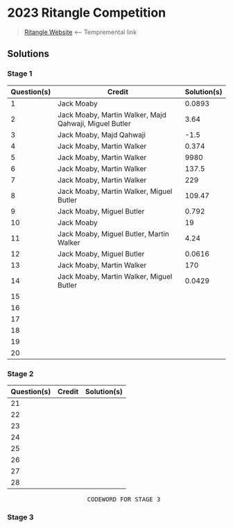 # 2023 Ritangle Competition
> [Ritangle Website](https://mei.org.uk/ritangle/) ⟵ Tempremental link

## Solutions
### Stage 1
| Question(s) | Credit | Solution(s) |
|---|---|---|
| 1 | Jack Moaby | 0.0893 |
| 2 | Jack Moaby, Martin Walker, Majd Qahwaji, Miguel Butler | 3.64 |
| 3 | Jack Moaby, Majd Qahwaji | -1.5 |
| 4 | Jack Moaby, Martin Walker | 0.374 |
| 5 | Jack Moaby, Martin Walker | 9980 |
| 6 | Jack Moaby, Martin Walker | 137.5 |
| 7 | Jack Moaby, Martin Walker | 229 |
| 8 | Jack Moaby, Martin Walker, Miguel Butler | 109.47 |
| 9 | Jack Moaby, Miguel Butler| 0.792 |
| 10 | Jack Moaby | 19 |
| 11 | Jack Moaby, Miguel Butler, Martin Walker | 4.24 |
| 12 | Jack Moaby, Miguel Butler | 0.0616 |
| 13 | Jack Moaby, Martin Walker | 170 |
| 14 | Jack Moaby, Martin Walker, Miguel Butler | 0.0429 |
| 15 | | |
| 16 | | |
| 17 | | |
| 18 | | |
| 19 | | |
| 20 | | |

### Stage 2
| Question(s) | Credit | Solution(s) |
|---|---|---|
| 21 | | |
| 22 | | |
| 23 | | |
| 24 | | |
| 25 | | |
| 26 | | |
| 27 | | |
| 28 | | |

<pre align="center">
    CODEWORD FOR STAGE 3
</pre>

### Stage 3
